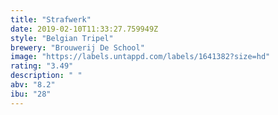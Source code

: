 ```yaml
---
title: "Strafwerk"
date: 2019-02-10T11:33:27.759949Z
style: "Belgian Tripel"
brewery: "Brouwerij De School"
image: "https://labels.untappd.com/labels/1641382?size=hd"
rating: "3.49"
description: " "
abv: "8.2"
ibu: "28"
---
```

